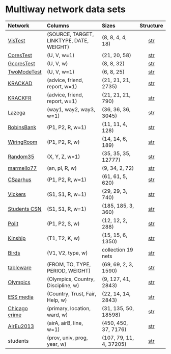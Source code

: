 # Multiway network data sets


| Network | Columns |  Sizes | Structure |
| :---         |     :---       |     :---       |      :---:   |
| [VisTest](https://raw.githubusercontent.com/bavla/ibm3m/master/data/VisTest.json)   | (SOURCE, TARGET, LINKTYPE, DATE, WEIGHT)    | (8, 8, 4, 4, 18)     | [str](https://github.com/bavla/ibm3m/blob/master/data/str/VisTest.md)     |
| [CoresTest](https://raw.githubusercontent.com/bavla/ibm3m/master/data/coresTest.json)   | (U, V, w=1)    | (21, 20, 58)     | [str](https://github.com/bavla/ibm3m/blob/master/data/str/coresTest.md)     |
| [GcoresTest](https://raw.githubusercontent.com/bavla/ibm3m/master/data/GcoresTest.json)   | (U, V, w)    | (8, 8, 32)     | [str](https://github.com/bavla/ibm3m/blob/master/data/str/GcoresTest.md)     |
| [TwoModeTest](https://raw.githubusercontent.com/bavla/ibm3m/master/TwoModeTest.json)   | (U, V, w=1)    | (6, 8, 25)     | [str](https://github.com/bavla/ibm3m/blob/master/data/str/TwoModeTest.md)     |
| [KRACKAD](https://raw.githubusercontent.com/bavla/ibm3m/master/data/KRACKAD.json)   | (advice, friend, report, w=1)    | (21, 21, 21, 2735)     | [str](https://github.com/bavla/ibm3m/blob/master/data/str/KRACKAD.md)     |
| [KRACKFR](https://raw.githubusercontent.com/bavla/ibm3m/master/data/KRACKFR.json)   | (advice, friend, report, w=1)    | (21, 21, 21, 790)      | [str](https://github.com/bavla/ibm3m/blob/master/data/str/KRACKFR.md)     |
| [Lazega](https://raw.githubusercontent.com/bavla/ibm3m/master/data/lazega36.json)   | (way1, way2, way3, w=1)      | (36, 36, 36, 3045)       | [str](https://github.com/bavla/ibm3m/blob/master/data/str/Lazega36.md)      |
| [RobinsBank](https://raw.githubusercontent.com/bavla/ibm3m/master/data/RobinsBank.json)   | (P1, P2, R, w=1)      | (11, 11, 4, 128)       | [str](https://github.com/bavla/ibm3m/blob/master/data/str/RobinsBank.md)      |
| [WiringRoom](https://raw.githubusercontent.com/bavla/ibm3m/master/data/WiringRoom.json)   | (P1, P2, R, w)      | (14, 14, 6, 189)       | [str](https://github.com/bavla/ibm3m/blob/master/data/str/WiringRoom.md)      |
| [Random35](https://raw.githubusercontent.com/bavla/ibm3m/master/data/random35.json)   | (X, Y, Z, w=1)      | (35, 35, 35, 12777)      | [str](https://github.com/bavla/ibm3m/blob/master/data/str/random35.md)     |
| [marmello77](https://raw.githubusercontent.com/bavla/ibm3m/master/data/marmello77.json)   | (an, pl, R, w)      | (9, 34, 2, 72)      | [str](https://github.com/bavla/ibm3m/blob/master/data/str/marmello77.md)     |
| [CSaarhus](https://raw.githubusercontent.com/bavla/ibm3m/master/data/CSaarhus.json)   | (P1, P2, R, w=1)      | (61, 61, 5, 620)      | [str](https://github.com/bavla/ibm3m/blob/master/data/str/CSaarhus.md)     |
| [Vickers](https://raw.githubusercontent.com/bavla/ibm3m/master/data/Vickers.json)   | (S1, S1, R, w=1)      | (29, 29, 3, 740)      | [str](https://github.com/bavla/ibm3m/blob/master/data/str/vickers.md)     |
| [Students CSN](https://raw.githubusercontent.com/bavla/ibm3m/master/data/Students.json)   | (S1, S1, R, w=1)      | (185, 185, 3, 360)      | [str](https://github.com/bavla/ibm3m/blob/master/data/str/studentsCSN.md)     |
| [Polit](https://raw.githubusercontent.com/bavla/ibm3m/master/data/polit.json)   | (P1, P2, S, w)      | (12, 12, 2, 288)      | [str](https://github.com/bavla/ibm3m/blob/master/data/str/polit.md)     |
| [Kinship](https://raw.githubusercontent.com/bavla/ibm3m/master/data/kinship.json)   | (T1, T2, K, w)      | (15, 15, 6, 1350)      | [str](https://github.com/bavla/ibm3m/blob/master/data/str/kinship.md)     |
| [Birds](https://github.com/bavla/ibm3m/raw/master/data/birds.zip)   | (V1, V2, type, w)      | collection 19 nets      | [str](https://github.com/bavla/ibm3m/blob/master/data/str/birds.md)     |
| [tableware](https://raw.githubusercontent.com/bavla/ibm3m/master/data/tableware.json)   | (FROM, TO, TYPE, PERIOD, WEIGHT)      | (69, 69, 2, 3, 1590)      | [str](https://github.com/bavla/ibm3m/blob/master/data/str/tableware.md)     |
| [Olympics](https://raw.githubusercontent.com/bavla/ibm3m/master/data/Olympics1.json)  | (Olympics, Country, Discipline, w)  | (9, 127, 41, 2843)   | [str](https://github.com/bavla/ibm3m/blob/master/data/str/Olympics1.md)  |
| [ESS media](https://raw.githubusercontent.com/bavla/ibm3m/master/data/ESSmedia.json)  | (Country, Trust, Fair, Help, w)  | (22, 14, 14, 2843)   | [str](https://github.com/bavla/ibm3m/blob/master/data/str/ESSmedia.md)  |
| [Chicago crime](https://raw.githubusercontent.com/bavla/ibm3m/master/data/ChicagoCrime1.json)  | (primary, location, ward, w)  | (31, 135, 50, 18598)   | [str](https://github.com/bavla/ibm3m/blob/master/data/str/ChicagoCrime1.md)  |
| [AirEu2013](https://raw.githubusercontent.com/bavla/ibm3m/master/data/AirEu2013Ext.json)  | (airA, airB, line, w=1)  | (450, 450, 37, 7176)   | [str](https://github.com/bavla/ibm3m/blob/master/data/str/AirEu2013.md)  |
| students  | (prov, univ, prog, year, w)      | (107, 79, 11, 4, 37205)       | [str](https://github.com/bavla/ibm3m/blob/master/data/str/students.md)      |



